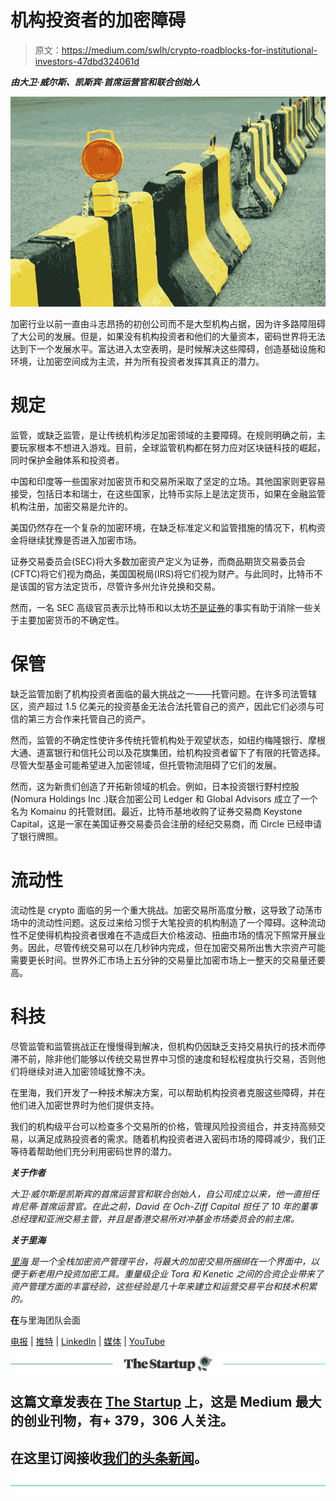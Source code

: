 # 机构投资者的加密障碍

> 原文：<https://medium.com/swlh/crypto-roadblocks-for-institutional-investors-47dbd324061d>

***由大卫·威尔斯、凯斯宾·首席运营官和联合创始人***

![](img/aced401f9f73f69e317207d38514b40d.png)

加密行业以前一直由斗志昂扬的初创公司而不是大型机构占据，因为许多路障阻碍了大公司的发展。但是，如果没有机构投资者和他们的大量资本，密码世界将无法达到下一个发展水平。富达进入太空表明，是时候解决这些障碍，创造基础设施和环境，让加密空间成为主流，并为所有投资者发挥其真正的潜力。

# **规定**

监管，或缺乏监管，是让传统机构涉足加密领域的主要障碍。在规则明确之前，主要玩家根本不想进入游戏。目前，全球监管机构都在努力应对区块链科技的崛起，同时保护金融体系和投资者。

中国和印度等一些国家对加密货币和交易所采取了坚定的立场。其他国家则更容易接受，包括日本和瑞士，在这些国家，比特币实际上是法定货币，如果在金融监管机构注册，加密交易是允许的。

美国仍然存在一个复杂的加密环境，在缺乏标准定义和监管措施的情况下，机构资金将继续犹豫是否进入加密市场。

证券交易委员会(SEC)将大多数加密资产定义为证券，而商品期货交易委员会(CFTC)将它们视为商品，美国国税局(IRS)将它们视为财产。与此同时，比特币不是该国的官方法定货币，尽管许多州允许兑换和交易。

然而，一名 SEC 高级官员表示比特币和以太坊[不是证券](https://www.cnbc.com/2018/06/14/bitcoin-and-ethereum-are-not-securities-but-some-cryptocurrencies-may-be-sec-official-says.html)的事实有助于消除一些关于主要加密货币的不确定性。

# **保管**

缺乏监管加剧了机构投资者面临的最大挑战之一——托管问题。在许多司法管辖区，资产超过 1.5 亿美元的投资基金无法合法托管自己的资产，因此它们必须与可信的第三方合作来托管自己的资产。

然而，监管的不确定性使许多传统托管机构处于观望状态，如纽约梅隆银行、摩根大通、道富银行和信托公司以及花旗集团，给机构投资者留下了有限的托管选择。尽管大型基金可能希望进入加密领域，但托管物流阻碍了它们的发展。

然而，这为新贵们创造了开拓新领域的机会。例如，日本投资银行野村控股(Nomura Holdings Inc .)联合加密公司 Ledger 和 Global Advisors 成立了一个名为 Komainu 的托管财团。最近，比特币基地收购了证券交易商 Keystone Capital，这是一家在美国证券交易委员会注册的经纪交易商，而 Circle 已经申请了银行牌照。

# **流动性**

流动性是 crypto 面临的另一个重大挑战。加密交易所高度分散，这导致了动荡市场中的流动性问题。这反过来给习惯于大笔投资的机构制造了一个障碍。这种流动性不足使得机构投资者很难在不造成巨大价格波动、扭曲市场的情况下照常开展业务。因此，尽管传统交易可以在几秒钟内完成，但在加密交易所出售大宗资产可能需要更长时间。世界外汇市场上五分钟的交易量比加密市场上一整天的交易量还要高。

# **科技**

尽管监管和监管挑战正在慢慢得到解决，但机构仍因缺乏支持交易执行的技术而停滞不前，除非他们能够以传统交易世界中习惯的速度和轻松程度执行交易，否则他们将继续对进入加密领域犹豫不决。

在里海，我们开发了一种技术解决方案，可以帮助机构投资者克服这些障碍，并在他们进入加密世界时为他们提供支持。

我们的机构级平台可以检查多个交易所的价格，管理风险投资组合，并支持高频交易，以满足成熟投资者的需求。随着机构投资者进入密码市场的障碍减少，我们正等待着帮助他们充分利用密码世界的潜力。

***关于作者***

*大卫·威尔斯是凯斯宾的首席运营官和联合创始人，自公司成立以来，他一直担任肯尼蒂·首席运营官。在此之前，David 在 Och-Ziff Capital 担任了 10 年的董事总经理和亚洲交易主管，并且是香港交易所对冲基金市场委员会的前主席。*

***关于里海***

[*里海*](https://caspian.tech/) *是一个全栈加密资产管理平台，将最大的加密交易所捆绑在一个界面中，以便于新老用户投资加密工具。重量级企业 Tora 和 Kenetic 之间的合资企业带来了资产管理方面的丰富经验，这些经验是几十年来建立和运营交易平台和技术积累的。*

**在**与里海团队会面

[电报](https://t.me/Caspian_Tech) | [推特](https://twitter.com/Caspian_Tech) | [LinkedIn](https://www.linkedin.com/company/13680527/) | [媒体](/@Caspian_Tech) | [YouTube](https://www.youtube.com/channel/UCh0G6PmH321iswUTfVshiBw)

[![](img/308a8d84fb9b2fab43d66c117fcc4bb4.png)](https://medium.com/swlh)

## 这篇文章发表在 [The Startup](https://medium.com/swlh) 上，这是 Medium 最大的创业刊物，有+ 379，306 人关注。

## 在这里订阅接收[我们的头条新闻](http://growthsupply.com/the-startup-newsletter/)。

[![](img/b0164736ea17a63403e660de5dedf91a.png)](https://medium.com/swlh)